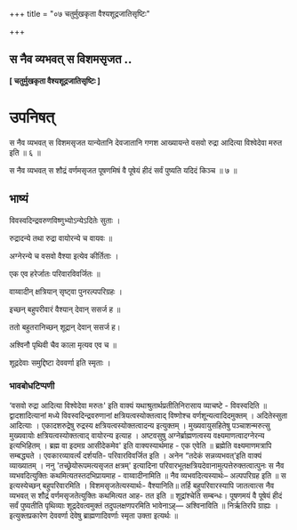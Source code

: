 +++
title = "०७ चतुर्मुखकृता वैश्यशूद्रजातिसृष्टिः"

+++


## स नैव व्यभवत् स विशमसृजत ..

**\[ चतुर्मुखकृता वैश्यशूद्रजातिसृष्टिः \]**

# **उपनिषत्**

स नैव व्यभवत् स विशमसृजत यान्येतानि देवजातानि गणश आख्यायन्ते वसवो रुद्रा आदित्या विश्वेदेवा मरुत इति ॥ ६ ॥

स नैव व्यभवत् स शौद्रं वर्णमसृजत पूषणमिषं वै पूषेयं हीदं सर्वं पुष्यति यदिदं किञ्च ॥ ७ ॥

## **भाष्यं**

विवस्वदिन्द्रवरुणविष्णुभ्योऽन्येऽदितेः सुताः ।

रुद्रादन्ये तथा रुद्रा वायोरन्ये च वायवः ॥

अग्नेरन्ये च वसवो वैश्या इत्येव कीर्तिताः ।

एक एव हरेर्जातः परिवारविवर्जितः ॥

वाय्वादीन् क्षत्रियान् सृष्ट्वा पुनरल्पपरिग्रहः ।

इच्छन् बहुपरीवारं वैश्यान् देवान् ससर्ज ह ॥

ततो बहुतरानिच्छन् शूद्रान् देवान् ससर्ज ह।

अश्विनौ पृथिवी चैव काला मृत्यव एव च ॥

शूद्रदेवाः समुद्दिष्टा देववर्णा इति स्मृताः ।

### **भावबोधटिप्पणी**

‘वसवो रुद्रा आदित्या विश्वेदेवा मरुतः' इति वाक्यं यथाश्रुतार्थप्रतीतिनिरासाय व्याचष्टे - विवस्वदिति ॥ द्वादशादित्यानां मध्ये विवस्वदिन्द्रवरुणानां क्षत्रियत्वस्योक्तत्वाद् विष्णोश्च वर्णशून्यत्वादिदमुक्तम् । अदितेस्सुता आदित्याः । एकादशरुद्रेषु रुद्रस्य क्षत्रियत्वस्योक्तत्वादन्य इत्युक्तम् । मुख्यवायुसहितेषु पञ्चाशन्मरुत्सु मुख्यवायोः क्षत्रियत्वस्योक्तत्वाद् वायोरन्य इत्याह । अष्टवसुषु अग्नेर्ब्राह्मणत्वस्य वक्ष्यमाणत्वादग्नेरन्य इत्यभिहितम् । ब्रह्म वा इदमग्र आसीदेकमेव' इति वाक्यस्यार्थमाह - एक एवेति ॥ ब्रह्मेति वक्ष्यमाणमत्रापि सम्बद्ध्यते । एवकारव्यावर्त्यं दर्शयति- परिवारविवर्जित इति । अनेन “तदेकं सन्नव्यभवत्’इति वाक्यं व्याख्यातम् । ननु 'तच्छ्रेयोरूपमत्यसृजत क्षत्रम्' इत्यादिना परिवारभूतक्षत्रियदेवानामुत्पत्तेरुक्तत्वात्पुनः स नैव व्यभवदित्युक्तिः कथमित्यतस्तदभिप्रायमाह - वाय्वादीनामिति ॥ नैव व्यभवदित्यस्यार्थः– अल्पपरिग्रह इति ॥ स इत्यस्येच्छन् बहुपरिवारमिति । विशमसृजतेत्यस्यार्थः- वैश्यानिति॥ तर्हि बहुपरिवारस्यापि जातत्वात्स नैव व्यभवत् स शौद्रं वर्णमसृजतेत्युक्तिः कथमित्यत आह- तत इति ॥ शूद्रांश्चेति सम्बन्धः। पूषणमयं वै पूषेयं हीदं सर्वं पुष्यतीति पृथिव्याः शूद्रदेवत्वमुक्तं तदुपलक्षणपरमिति भावेनाऽह्— अश्विनाविति ॥ निर्ऋतिरपि ग्राह्यः । इत्युक्तप्रकारेण देववर्णा देवेषु ब्राह्मणादिवर्णाः स्मृता उक्ता इत्यर्थः ॥

